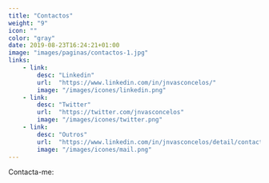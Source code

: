 ```yaml
---
title: "Contactos"
weight: "9"
icon: ""
color: "gray"
date: 2019-08-23T16:24:21+01:00
image: "images/paginas/contactos-1.jpg"
links:
    - link:
        desc: "Linkedin"
        url:  "https://www.linkedin.com/in/jnvasconcelos/"
        image: "/images/icones/linkedin.png"
    - link:
        desc: "Twitter"
        url:  "https://twitter.com/jnvasconcelos"
        image: "/images/icones/twitter.png"        
    - link:
        desc: "Outros"
        url:  "https://www.linkedin.com/in/jnvasconcelos/detail/contact-info/"
        image: "/images/icones/mail.png"        
---
```

Contacta-me: